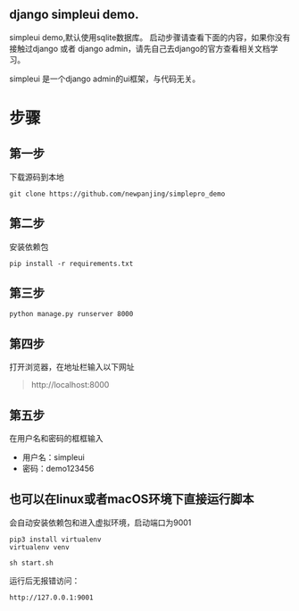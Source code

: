 django simpleui demo.
---

simpleui demo,默认使用sqlite数据库。
启动步骤请查看下面的内容，如果你没有接触过django 或者 django admin，请先自己去django的官方查看相关文档学习。

simpleui 是一个django admin的ui框架，与代码无关。

# 步骤
## 第一步
下载源码到本地
```shell
git clone https://github.com/newpanjing/simplepro_demo
```

## 第二步
安装依赖包

```shell
pip install -r requirements.txt
```

## 第三步
```shell
python manage.py runserver 8000 
```

## 第四步
打开浏览器，在地址栏输入以下网址
> http://localhost:8000

## 第五步
在用户名和密码的框框输入
+ 用户名：simpleui
+ 密码：demo123456

## 也可以在linux或者macOS环境下直接运行脚本
会自动安装依赖包和进入虚拟环境，启动端口为9001
```shell script
pip3 install virtualenv
virtualenv venv

sh start.sh
```
运行后无报错访问：
```shell script
http://127.0.0.1:9001
```